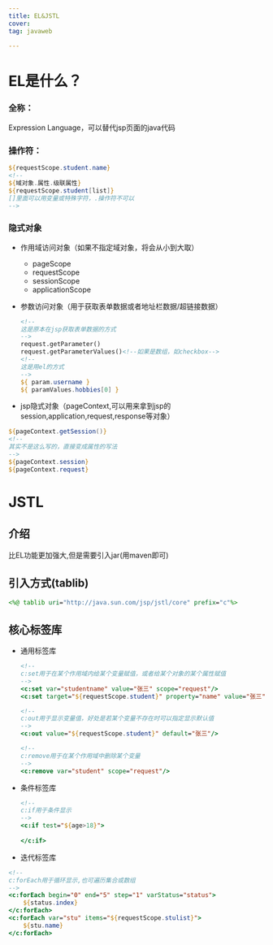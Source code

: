 ```yaml
---
title: EL&JSTL
cover: 
tag: javaweb

---
```


# EL是什么？

### 全称：

Expression Language，可以替代jsp页面的java代码

### 操作符：

```jsp
${requestScope.student.name}
<!--
${域对象.属性.级联属性}
${requestScope.student[list]}
[]里面可以用变量或特殊字符，.操作符不可以
-->
```

### 隐式对象

- 作用域访问对象（如果不指定域对象，将会从小到大取）

  - pageScope
  - requestScope
  - sessionScope
  - applicationScope

- 参数访问对象（用于获取表单数据或者地址栏数据/超链接数据）

  ```jsp
  <!--
  这是原本在jsp获取表单数据的方式
  -->
  request.getParameter()
  request.getParameterValues()<!--如果是数组，如checkbox-->
  <!--
  这是用el的方式
  -->
  ${ param.username }
  ${ paramValues.hobbies[0] }
  ```

- jsp隐式对象（pageContext,可以用来拿到jsp的session,application,request,response等对象）

```jsp
${pageContext.getSession()}
<!--
其实不是这么写的，直接变成属性的写法
-->
${pageContext.session}
${pageContext.request}
```



# JSTL

## 介绍

比EL功能更加强大,但是需要引入jar(用maven即可)

## 引入方式(tablib)

```jsp
<%@ tablib uri="http://java.sun.com/jsp/jstl/core" prefix="c"%>
```

## 核心标签库

- 通用标签库

  ```jsp
  <!--
  c:set用于在某个作用域内给某个变量赋值，或者给某个对象的某个属性赋值
  -->
  <c:set var="studentname" value="张三" scope="request"/>
  <c:set target="${requestScope.student}" property="name" value="张三"/>
  
  <!--
  c:out用于显示变量值，好处是若某个变量不存在时可以指定显示默认值
  -->
  <c:out value="${requestScope.student}" default="张三"/>
  
  <!--
  c:remove用于在某个作用域中删除某个变量
  -->
  <c:remove var="student" scope="request"/>
  ```

- 条件标签库

  ```jsp
  <!--
  c:if用于条件显示
  -->
  <c:if test="${age>18}">
      
  </c:if>
  ```

- 迭代标签库

```jsp
<!--
c:forEach用于循环显示,也可遍历集合或数组
-->
<c:forEach begin="0" end="5" step="1" varStatus="status">
	${status.index}
</c:forEach>
<c:forEach var="stu" items="${requestScope.stulist}">
	${stu.name}
</c:forEach>
```

